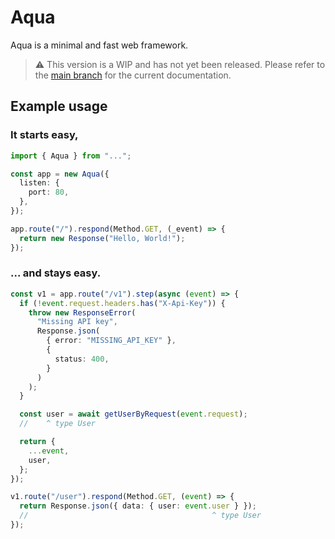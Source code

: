 # Aqua

Aqua is a minimal and fast web framework.

> :warning: This version is a WIP and has not yet been released. Please refer to the [main branch](https://github.com/grayliquid/aqua/tree/main) for the current documentation.

## Example usage

### It starts easy,

```typescript
import { Aqua } from "...";

const app = new Aqua({
  listen: {
    port: 80,
  },
});

app.route("/").respond(Method.GET, (_event) => {
  return new Response("Hello, World!");
});
```

### ... and stays easy.

```typescript
const v1 = app.route("/v1").step(async (event) => {
  if (!event.request.headers.has("X-Api-Key")) {
    throw new ResponseError(
      "Missing API key",
      Response.json(
        { error: "MISSING_API_KEY" },
        {
          status: 400,
        }
      )
    );
  }

  const user = await getUserByRequest(event.request);
  //    ^ type User

  return {
    ...event,
    user,
  };
});

v1.route("/user").respond(Method.GET, (event) => {
  return Response.json({ data: { user: event.user } });
  //                                         ^ type User
});
```
